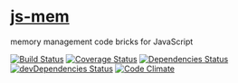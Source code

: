 [js-mem](http://aureooms.github.io/js-mem)
==

memory management code bricks for JavaScript

[![Build Status](https://travis-ci.org/aureooms/js-mem.svg)](https://travis-ci.org/aureooms/js-mem)
[![Coverage Status](https://coveralls.io/repos/aureooms/js-mem/badge.png)](https://coveralls.io/r/aureooms/js-mem)
[![Dependencies Status](https://david-dm.org/aureooms/js-mem.png)](https://david-dm.org/aureooms/js-mem#info=dependencies)
[![devDependencies Status](https://david-dm.org/aureooms/js-mem/dev-status.png)](https://david-dm.org/aureooms/js-mem#info=devDependencies)
[![Code Climate](https://codeclimate.com/github/aureooms/js-mem.png)](https://codeclimate.com/github/aureooms/js-mem)
